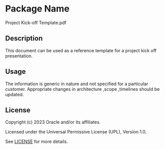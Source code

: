 # Package Name
Project Kick-off Template.pdf

## Description
This document can be used as a reference template for a project kick off presentation.

## Usage
The information is generic in nature and not specified for a particular customer. Appropriate changes in architecture ,scope ,timelines should be updated.

## License
Copyright (c) 2023 Oracle and/or its affiliates.

Licensed under the Universal Permissive License (UPL), Version 1.0.

See [LICENSE](LICENSE) for more details.
